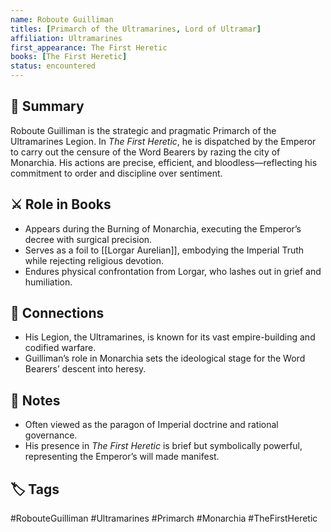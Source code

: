 ```yaml
---
name: Roboute Guilliman
titles: [Primarch of the Ultramarines, Lord of Ultramar]
affiliation: Ultramarines
first_appearance: The First Heretic
books: [The First Heretic]
status: encountered
---
```


## 🧠 Summary  
Roboute Guilliman is the strategic and pragmatic Primarch of the Ultramarines Legion. In *The First Heretic*, he is dispatched by the Emperor to carry out the censure of the Word Bearers by razing the city of Monarchia. His actions are precise, efficient, and bloodless—reflecting his commitment to order and discipline over sentiment.

## ⚔️ Role in Books  
- Appears during the Burning of Monarchia, executing the Emperor’s decree with surgical precision.  
- Serves as a foil to [[Lorgar Aurelian]], embodying the Imperial Truth while rejecting religious devotion.  
- Endures physical confrontation from Lorgar, who lashes out in grief and humiliation.

## 🔗 Connections  
- His Legion, the Ultramarines, is known for its vast empire-building and codified warfare.  
- Guilliman’s role in Monarchia sets the ideological stage for the Word Bearers’ descent into heresy.

## 📝 Notes  
- Often viewed as the paragon of Imperial doctrine and rational governance.  
- His presence in *The First Heretic* is brief but symbolically powerful, representing the Emperor’s will made manifest.

## 🏷︎ Tags  
#RobouteGuilliman #Ultramarines #Primarch #Monarchia #TheFirstHeretic  
